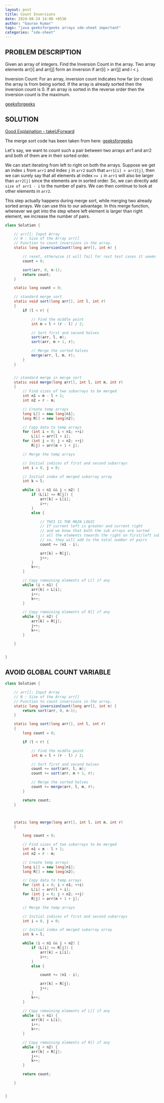 ```yaml
---
layout: post
title: Count Inversions
date: 2024-08-24 14:00 +0530
author: "Gaurav Kumar"
tags: "java geeksforgeeks arrays sde-sheet important"
categories: "sde-sheet"
---
```


## PROBLEM DESCRIPTION

Given an array of integers. Find the Inversion Count in the array. Two array elements arr[i] and arr[j] form an inversion if arr[i] > arr[j] and i < j.

Inversion Count: For an array, inversion count indicates how far (or close) the array is from being sorted. If the array is already sorted then the inversion count is 0.
If an array is sorted in the reverse order then the inversion count is the maximum.

[geeksforgeeks](https://www.geeksforgeeks.org/problems/inversion-of-array-1587115620/1?page=1)

## SOLUTION

[Good Explaination - takeUForward](https://www.youtube.com/watch?v=AseUmwVNaoY)

The merge sort code has been taken from here: [geeksforgeeks](https://www.geeksforgeeks.org/merge-sort/)

Let's say, we want to count such a pair between two arrays arr1 and arr2 and both of them are in their sorted order.

We can start iterating from left to right on both the arrays. Suppose we get an index `i` from `arr1` and index `j` in `arr2` such that `arr1[i] > arr2[j]`, then we can surely say that all elements at index `>= i` in `arr1` will also be larger than `arr2[j]` since the elements are in sorted order. So, we can directly add `size of arr1 - i` to the number of pairs. We can then continue to look at other elements in `arr2`.

This step actually happens during merge sort, while merging two already sorted arrays. We can use this to our advantage. In this merge function, whenever we get into the step where left element is larger than right element, we increase the number of pairs.

```java
class Solution {

    // arr[]: Input Array
    // N : Size of the Array arr[]
    // Function to count inversions in the array.
    static long inversionCount(long arr[], int n) {

        // reset, otherwise it will fail for rest test cases it seems
        count = 0;

        sort(arr, 0, n-1);
        return count;
    }

    static long count = 0;

    // standard merge sort
    static void sort(long arr[], int l, int r)
    {
        if (l < r) {

            // Find the middle point
            int m = l + (r - l) / 2;

            // Sort first and second halves
            sort(arr, l, m);
            sort(arr, m + 1, r);

            // Merge the sorted halves
            merge(arr, l, m, r);
        }
    }


    // standard merge in merge sort
    static void merge(long arr[], int l, int m, int r)
    {
        // Find sizes of two subarrays to be merged
        int n1 = m - l + 1;
        int n2 = r - m;

        // Create temp arrays
        long L[] = new long[n1];
        long R[] = new long[n2];

        // Copy data to temp arrays
        for (int i = 0; i < n1; ++i)
            L[i] = arr[l + i];
        for (int j = 0; j < n2; ++j)
            R[j] = arr[m + 1 + j];

        // Merge the temp arrays

        // Initial indices of first and second subarrays
        int i = 0, j = 0;

        // Initial index of merged subarray array
        int k = l;

        while (i < n1 && j < n2) {
            if (L[i] <= R[j]) {
                arr[k] = L[i];
                i++;
            }
            else {

                // THIS IS THE MAIN LOGIC
                // If current left is greater and current right
                // and we know that both the sub arrays are sorted
                // all the elements towards the right on first/left subarray will also be larger
                // so, they will add to the total number of pairs
                count += (n1 - i);

                arr[k] = R[j];
                j++;
            }
            k++;
        }

        // Copy remaining elements of L[] if any
        while (i < n1) {
            arr[k] = L[i];
            i++;
            k++;
        }

        // Copy remaining elements of R[] if any
        while (j < n2) {
            arr[k] = R[j];
            j++;
            k++;
        }

    }


}
```

## AVOID GLOBAL COUNT VARIABLE

```java
class Solution {

    // arr[]: Input Array
    // N : Size of the Array arr[]
    // Function to count inversions in the array.
    static long inversionCount(long arr[], int n) {
        return sort(arr, 0, n-1);
    }

    static long sort(long arr[], int l, int r)
    {
        long count = 0;

        if (l < r) {

            // Find the middle point
            int m = l + (r - l) / 2;

            // Sort first and second halves
            count += sort(arr, l, m);
            count += sort(arr, m + 1, r);

            // Merge the sorted halves
            count += merge(arr, l, m, r);
        }

        return count;
    }



    static long merge(long arr[], int l, int m, int r)
    {

        long count = 0;

        // Find sizes of two subarrays to be merged
        int n1 = m - l + 1;
        int n2 = r - m;

        // Create temp arrays
        long L[] = new long[n1];
        long R[] = new long[n2];

        // Copy data to temp arrays
        for (int i = 0; i < n1; ++i)
            L[i] = arr[l + i];
        for (int j = 0; j < n2; ++j)
            R[j] = arr[m + 1 + j];

        // Merge the temp arrays

        // Initial indices of first and second subarrays
        int i = 0, j = 0;

        // Initial index of merged subarray array
        int k = l;

        while (i < n1 && j < n2) {
            if (L[i] <= R[j]) {
                arr[k] = L[i];
                i++;
            }
            else {

                count += (n1 - i);

                arr[k] = R[j];
                j++;
            }
            k++;
        }

        // Copy remaining elements of L[] if any
        while (i < n1) {
            arr[k] = L[i];
            i++;
            k++;
        }

        // Copy remaining elements of R[] if any
        while (j < n2) {
            arr[k] = R[j];
            j++;
            k++;
        }

        return count;

    }


}
```
